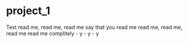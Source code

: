 # project_1
Test
read me, read me, read me
say that you read me
read me, read me, read me
read me complitely - y - y - y
